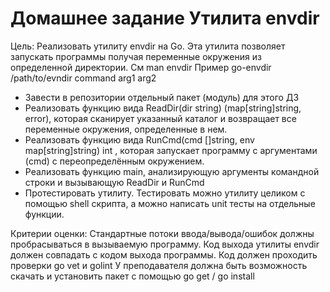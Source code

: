 # Домашнее задание Утилита envdir

Цель: Реализовать утилиту envdir на Go. 
Эта утилита позволяет запускать программы получая переменные окружения из определенной директории. 
См man envdir Пример go-envdir /path/to/evndir command arg1 arg2

* Завести в репозитории отдельный пакет (модуль) для этого ДЗ
* Реализовать функцию вида ReadDir(dir string) (map[string]string, error), которая сканирует указанный каталог и возвращает все переменные окружения, определенные в нем.
* Реализовать функцию вида RunCmd(cmd []string, env map[string]string) int , которая запускает программу с аргументами (cmd) c переопределённым окружением.
* Реализовать функцию main, анализирующую аргументы командной строки и вызывающую ReadDir и RunCmd
* Протестировать утилиту. Тестировать можно утилиту целиком с помощью shell скрипта, а можно написать unit тесты на отдельные функции.

Критерии оценки: Стандартные потоки ввода/вывода/ошибок должны пробрасываться в вызываемую программу.
Код выхода утилиты envdir должен совпадать с кодом выхода программы.
Код должен проходить проверки go vet и golint
У преподавателя должна быть возможность скачать и установить пакет с помощью go get / go install